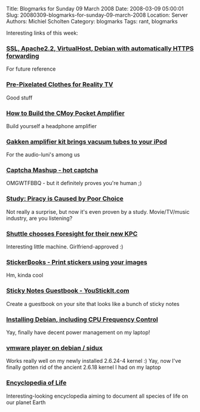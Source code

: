 Title: Blogmarks for Sunday 09 March 2008
Date: 2008-03-09 05:00:01
Slug: 20080309-blogmarks-for-sunday-09-march-2008
Location: Server
Authors: Michiel Scholten
Category: blogmarks
Tags: rant, blogmarks

<p>Interesting links of this week:</p>
<h3><a href="http://edin.no-ip.com/html/?q=ssl_apache2_2_virtualhost_debian_automatically_https_forwarding">SSL, Apache2.2, VirtualHost, Debian with automatically HTTPS forwarding</a></h3>
<p>For future reference</p>
<h3><a href="http://www.cafepress.com/ironicsans/1843266">Pre-Pixelated Clothes for Reality TV</a></h3>
<p>Good stuff</p>
<h3><a href="http://tangentsoft.net/audio/cmoy-tutorial/">How to Build the CMoy Pocket Amplifier</a></h3>
<p>Build yourself a headphone amplifier</p>
<h3><a href="http://www.engadget.com/2008/03/05/gakken-amplifier-kit-brings-vacuum-tubes-to-your-ipod/">Gakken amplifier kit brings vacuum tubes to your iPod</a></h3>
<p>For the audio-luni's among us</p>
<h3><a href="http://hotcaptcha.com/">Captcha Mashup - hot captcha</a></h3>
<p>OMGWTFBBQ - but it definitely proves you're human ;)</p>
<h3><a href="http://torrentfreak.com/piracy-is-caused-by-poor-choice-080305/">Study: Piracy is Caused by Poor Choice</a></h3>
<p>Not really a surprise, but now it's even proven by a study. Movie/TV/music industry, are you listening?</p>
<h3><a href="http://blogs.gnome.org/kenvandine/2008/03/04/shuttle-chooses-foresight-for-their-new-kpc/">Shuttle chooses Foresight for their new KPC</a></h3>
<p>Interesting little machine. Girlfriend-approved :)</p>
<h3><a href="http://moo.com/products/stickers.php">StickerBooks - Print stickers using your images</a></h3>
<p>Hm, kinda cool</p>
<h3><a href="http://youstickit.com/">Sticky Notes Guestbook - YouStickIt.com</a></h3>
<p>Create a guestbook on your site that looks like a bunch of sticky notes</p>
<h3><a href="http://www.linuxquestions.org/questions/debian-26/install-guide-debian-etch-on-t42-incl.-compiz-undervolting-wireless-hdd-shock-pro-579907/">Installing Debian, including CPU Frequency Control</a></h3>
<p>Yay, finally have decent power management on my laptop!</p>
<h3><a href="http://techpatterns.com/forums/about814.html">vmware player on debian / sidux</a></h3>
<p>Works really well on my newly installed 2.6.24-4 kernel :) Yay, now I've finally gotten rid of the ancient 2.6.18 kernel I had on my laptop</p>
<h3><a href="http://www.eol.org/">Encyclopedia of Life</a></h3>
<p>Interesting-looking encyclopedia aiming to document all species of life on our planet Earth</p>
